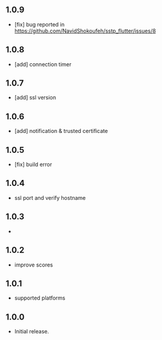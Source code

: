 ## 1.0.9
* [fix] bug reported in https://github.com/NavidShokoufeh/sstp_flutter/issues/8 

## 1.0.8
* [add] connection timer

## 1.0.7
* [add] ssl version

## 1.0.6
* [add] notification & trusted certificate

## 1.0.5
* [fix] build error

## 1.0.4
* ssl port and verify hostname

## 1.0.3

* 

## 1.0.2

* improve scores


## 1.0.1

* supported platforms

## 1.0.0

* Initial release.